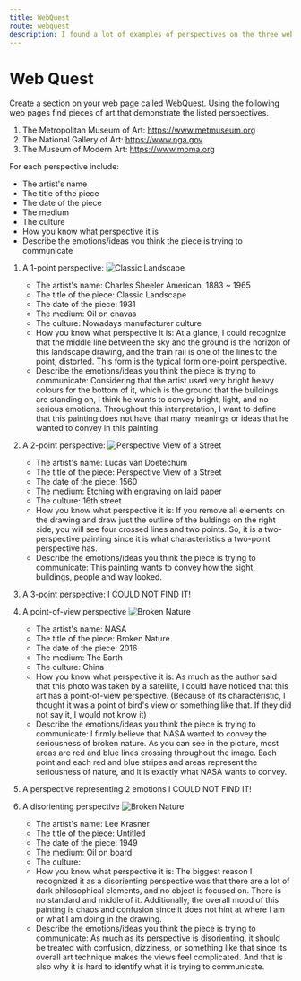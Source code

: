 ```yaml
---
title: WebQuest
route: webquest
description: I found a lot of examples of perspectives on the three websites. Throughout this activity, I could have defined what perspectives are, and what the characteristics of them are.
---
```


# Web Quest

Create a section on your web page called WebQuest. Using the following web pages find pieces of art that demonstrate the listed perspectives.

1. The Metropolitan Museum of Art: https://www.metmuseum.org
2. The National Gallery of Art: https://www.nga.gov
3. The Museum of Modern Art: https://www.moma.org

For each perspective include:

- The artist's name
- The title of the piece
- The date of the piece
- The medium
- The culture
- How you know what perspective it is
- Describe the emotions/ideas you think the piece is trying to communicate

1. A 1-point perspective:
   ![Classic Landscape](/perspectives/classic-landscape.jpeg)

   - The artist's name: Charles Sheeler American, 1883 ~ 1965
   - The title of the piece: Classic Landscape
   - The date of the piece: 1931
   - The medium: Oil on cnavas
   - The culture: Nowadays manufacturer culture
   - How you know what perspective it is: At a glance, I could recognize that the middle line between the sky and the ground is the horizon of this landscape drawing, and the train rail is one of the lines to the point, distorted. This form is the typical form one-point perspective.
   - Describe the emotions/ideas you think the piece is trying to communicate: Considering that the artist used very bright heavy colours for the bottom of it, which is the ground that the buildings are standing on, I think he wants to convey bright, light, and no-serious emotions. Throughout this interpretation, I want to define that this painting does not have that many meanings or ideas that he wanted to convey in this painting.

2. A 2-point perspective:
   ![Perspective View of a Street](/perspectives/perspective-view-of-a-street.jpeg)

   - The artist's name: Lucas van Doetechum
   - The title of the piece: Perspective View of a Street
   - The date of the piece: 1560
   - The medium: Etching with engraving on laid paper
   - The culture: 16th street
   - How you know what perspective it is: If you remove all elements on the drawing and draw just the outline of the buldings on the right side, you will see four crossed lines and two points. So, it is a two-perspective painting since it is what characteristics a two-point perspective has.
   - Describe the emotions/ideas you think the piece is trying to communicate: This painting wants to convey how the sight, buildings, people and way looked.

3. A 3-point perspective:
   I COULD NOT FIND IT!

4. A point-of-view perspective
   ![Broken Nature](/perspectives/broken-nature.jpeg)

   - The artist's name: NASA
   - The title of the piece: Broken Nature
   - The date of the piece: 2016
   - The medium: The Earth
   - The culture: China
   - How you know what perspective it is: As much as the author said that this photo was taken by a satellite, I could have noticed that this art has a point-of-view perspective. (Because of its characteristic, I thought it was a point of bird's view or something like that. If they did not say it, I would not know it)
   - Describe the emotions/ideas you think the piece is trying to communicate: I firmly believe that NASA wanted to convey the seriousness of broken nature. As you can see in the picture, most areas are red and blue lines crossing throughout the image. Each point and each red and blue stripes and areas represent the seriousness of nature, and it is exactly what NASA wants to convey.

5. A perspective representing 2 emotions
   I COULD NOT FIND IT!

6. A disorienting perspective
   ![Broken Nature](/perspectives/untitled.jpeg)

   - The artist's name: Lee Krasner
   - The title of the piece: Untitled
   - The date of the piece: 1949
   - The medium: Oil on board
   - The culture:
   - How you know what perspective it is: The biggest reason I recognized it as a disorienting perspective was that there are a lot of dark philosophical elements, and no object is focused on. There is no standard and middle of it. Additionally, the overall mood of this painting is chaos and confusion since it does not hint at where I am or what I am doing in the drawing.
   - Describe the emotions/ideas you think the piece is trying to communicate: As much as its perspective is disorienting, it should be treated with confusion, dizziness, or something like that since its overall art technique makes the views feel complicated. And that is also why it is hard to identify what it is trying to communicate.
